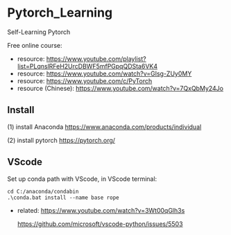 # Pytorch_Learning
Self-Learning Pytorch

Free online course: 
- resource: https://www.youtube.com/playlist?list=PLqnslRFeH2UrcDBWF5mfPGpqQDSta6VK4
- resource: https://www.youtube.com/watch?v=GIsg-ZUy0MY
- resource: https://www.youtube.com/c/PyTorch
- resource (Chinese): https://www.youtube.com/watch?v=7QxQbMy24Jo

## Install 
(1) install Anaconda https://www.anaconda.com/products/individual

(2) install pytorch  https://pytorch.org/

## VScode
Set up conda path with VScode, in VScode terminal:
```
cd C:/anaconda/condabin
.\conda.bat install --name base rope
```
- related: https://www.youtube.com/watch?v=3Wt00qGlh3s 

   https://github.com/microsoft/vscode-python/issues/5503

